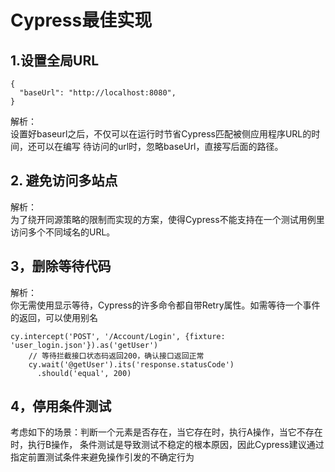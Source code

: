 # Cypress最佳实现
## 1.设置全局URL
```buildoutcfg
{
  "baseUrl": "http://localhost:8080",
}
```
解析：   
设置好baseurl之后，不仅可以在运行时节省Cypress匹配被侧应用程序URL的时间，还可以在编写
待访问的url时，忽略baseUrl，直接写后面的路径。

## 2. 避免访问多站点
解析：   
为了绕开同源策略的限制而实现的方案，使得Cypress不能支持在一个测试用例里访问多个不同域名的URL。

## 3，删除等待代码
解析：   
你无需使用显示等待，Cypress的许多命令都自带Retry属性。如需等待一个事件的返回，可以使用别名
```buildoutcfg
cy.intercept('POST', '/Account/Login', {fixture: 'user_login.json'}).as('getUser')
    // 等待拦截接口状态码返回200，确认接口返回正常
    cy.wait('@getUser').its('response.statusCode')
      .should('equal', 200)
```
## 4，停用条件测试
考虑如下的场景：判断一个元素是否存在，当它存在时，执行A操作，当它不存在时，执行B操作，
条件测试是导致测试不稳定的根本原因，因此Cypress建议通过指定前置测试条件来避免操作引发的不确定行为

##